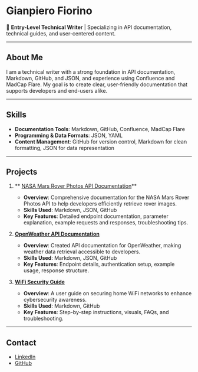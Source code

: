# Gianpiero Fiorino

👋 **Entry-Level Technical Writer** | Specializing in API documentation, technical guides, and user-centered content.

---

## About Me
I am a technical writer with a strong foundation in API documentation, Markdown, GitHub, and JSON, and experience using Confluence and MadCap Flare. My goal is to create clear, user-friendly documentation that supports developers and end-users alike.

---

## Skills
- **Documentation Tools**: Markdown, GitHub, Confluence, MadCap Flare
- **Programming & Data Formats**: JSON, YAML
- **Content Management**: GitHub for version control, Markdown for clean formatting, JSON for data representation

---

## Projects

1. ** [NASA Mars Rover Photos API Documentation](https://github.com/GFiorino/NASA-Mars-Rover-Photos-API-Documentation)**
   - **Overview**: Comprehensive documentation for the NASA Mars Rover Photos API to help developers efficiently retrieve rover images.
   - **Skills Used**: Markdown, JSON, GitHub
   - **Key Features**: Detailed endpoint documentation, parameter explanation, example requests and responses, troubleshooting tips.

2. **[OpenWeather API Documentation](https://github.com/GFiorino/OpenWeather-API-DOC)**
   - **Overview**: Created API documentation for OpenWeather, making weather data retrieval accessible to developers.
   - **Skills Used**: Markdown, JSON, GitHub
   - **Key Features**: Endpoint details, authentication setup, example usage, response structure.

3. **[WiFi Security Guide](https://github.com/GFiorino/WiFi-Security-Guide)**
   - **Overview**: A user guide on securing home WiFi networks to enhance cybersecurity awareness.
   - **Skills Used**: Markdown, GitHub
   - **Key Features**: Step-by-step instructions, visuals, FAQs, and troubleshooting.

---

## Contact
- [LinkedIn](https://www.linkedin.com/in/gianpiero-fiorino/)
- [GitHub](https://github.com/GFiorino)
